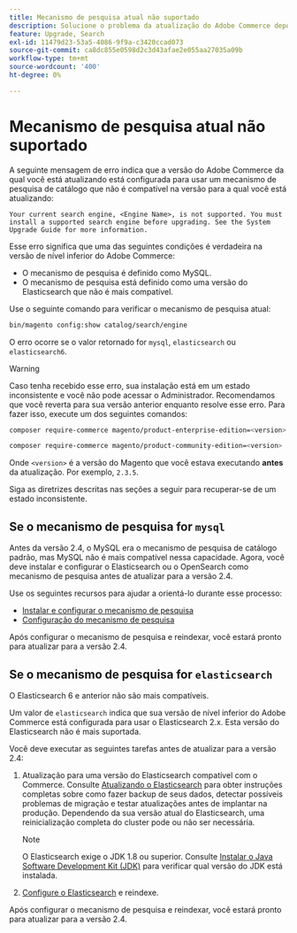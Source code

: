 ```yaml
---
title: Mecanismo de pesquisa atual não suportado
description: Solucione o problema da atualização do Adobe Commerce depois de encontrar um erro sobre um mecanismo de pesquisa não compatível.
feature: Upgrade, Search
exl-id: 11479d23-53a5-4086-9f9a-c3420ccad073
source-git-commit: ca8dc855e0598d2c3d43afae2e055aa27035a09b
workflow-type: tm+mt
source-wordcount: '400'
ht-degree: 0%

---
```


# Mecanismo de pesquisa atual não suportado

A seguinte mensagem de erro indica que a versão do Adobe Commerce da qual você está atualizando está configurada para usar um mecanismo de pesquisa de catálogo que não é compatível na versão para a qual você está atualizando:

```
Your current search engine, <Engine Name>, is not supported. You must install a supported search engine before upgrading. See the System Upgrade Guide for more information.
```

Esse erro significa que uma das seguintes condições é verdadeira na versão de nível inferior do Adobe Commerce:

- O mecanismo de pesquisa é definido como MySQL.
- O mecanismo de pesquisa está definido como uma versão do Elasticsearch que não é mais compatível.

Use o seguinte comando para verificar o mecanismo de pesquisa atual:

```bash
bin/magento config:show catalog/search/engine
```

O erro ocorre se o valor retornado for `mysql`, `elasticsearch` ou `elasticsearch6`.

>[!WARNING]
>
>Caso tenha recebido esse erro, sua instalação está em um estado inconsistente e você não pode acessar o Administrador. Recomendamos que você reverta para sua versão anterior enquanto resolve esse erro. Para fazer isso, execute um dos seguintes comandos:
>
>```bash
>composer require-commerce magento/product-enterprise-edition=<version>
>```
>
>```bash
>composer require-commerce magento/product-community-edition=<version>
>```
>
>Onde `<version>` é a versão do Magento que você estava executando **antes** da atualização. Por exemplo, `2.3.5`.

Siga as diretrizes descritas nas seções a seguir para recuperar-se de um estado inconsistente.

## Se o mecanismo de pesquisa for `mysql`

Antes da versão 2.4, o MySQL era o mecanismo de pesquisa de catálogo padrão, mas MySQL não é mais compatível nessa capacidade. Agora, você deve instalar e configurar o Elasticsearch ou o OpenSearch como mecanismo de pesquisa antes de atualizar para a versão 2.4.

Use os seguintes recursos para ajudar a orientá-lo durante esse processo:

- [Instalar e configurar o mecanismo de pesquisa](../../configuration/search/overview-search.md)
- [Configuração do mecanismo de pesquisa](../../configuration/search/configure-search-engine.md)

Após configurar o mecanismo de pesquisa e reindexar, você estará pronto para atualizar para a versão 2.4.

## Se o mecanismo de pesquisa for `elasticsearch`

O Elasticsearch 6 e anterior não são mais compatíveis.

Um valor de `elasticsearch` indica que sua versão de nível inferior do Adobe Commerce está configurada para usar o Elasticsearch 2.x. Esta versão do Elasticsearch não é mais suportada.

Você deve executar as seguintes tarefas antes de atualizar para a versão 2.4:

1. Atualização para uma versão do Elasticsearch compatível com o Commerce. Consulte [Atualizando o Elasticsearch](https://www.elastic.co/guide/en/elasticsearch/reference/current/setup-upgrade.html) para obter instruções completas sobre como fazer backup de seus dados, detectar possíveis problemas de migração e testar atualizações antes de implantar na produção. Dependendo da sua versão atual do Elasticsearch, uma reinicialização completa do cluster pode ou não ser necessária.

   >[!NOTE]
   >
   >O Elasticsearch exige o JDK 1.8 ou superior. Consulte [Instalar o Java Software Development Kit (JDK)](../../installation/prerequisites/search-engine/overview.md#install-the-java-software-development-kit-jdk) para verificar qual versão do JDK está instalada.

1. [Configure o Elasticsearch](../../configuration/search/configure-search-engine.md) e reindexe.

Após configurar o mecanismo de pesquisa e reindexar, você estará pronto para atualizar para a versão 2.4.
